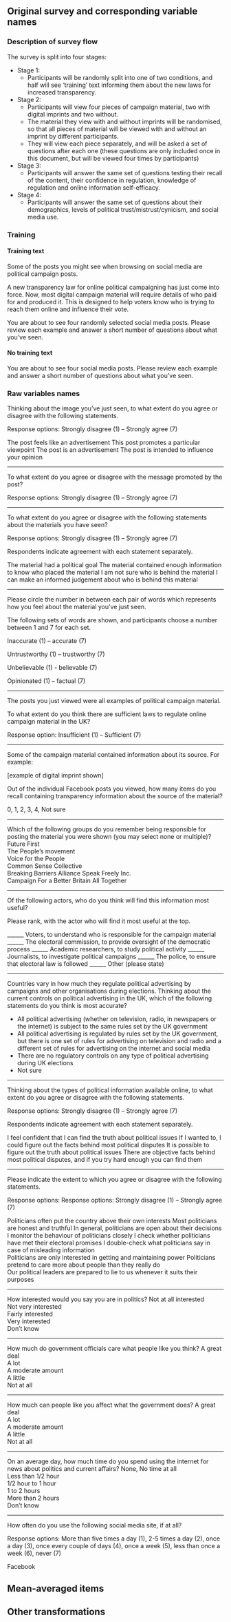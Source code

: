 ## Original survey and corresponding variable names

### Description of survey flow

The survey is split into four stages:

- Stage 1: 
  - Participants will be randomly split into one of two conditions, and half will see ‘training’ text informing them about the new laws for increased transparency.
- Stage 2: 
  - Participants will view four pieces of campaign material, two with digital imprints and two without.  
  - The material they view with and without imprints will be randomised, so that all pieces of material will be viewed with and without an imprint by different participants.
  - They will view each piece separately, and will be asked a set of questions after each one (these questions are only included once in this document, but will be viewed four times by participants)
- Stage 3: 
  - Participants will answer the same set of questions testing their recall of the content, their confidence in regulation, knowledge of regulation and online information self-efficacy.
- Stage 4:
  - Participants will answer the same set of questions about their demographics, levels of political trust/mistrust/cynicism, and social media use.
  
### Training
  
#### Training text

Some of the posts you might see when browsing on social media are political campaign posts.

A new transparency law for online political campaigning has just come into force. Now, most digital campaign material will require details of who paid for and produced it. This is designed to help voters know who is trying to reach them online and influence their vote.

You are about to see four randomly selected social media posts. Please review each example and answer a short number of questions about what you’ve seen.

#### No training text

You are about to see four social media posts. Please review each example and answer a short number of questions about what you’ve seen.

### Raw variables names

Thinking about the image you’ve just seen, to what extent do you agree or disagree with the following statements.

Response options: Strongly disagree (1) – Strongly agree (7)

The post feels like an advertisement
This post promotes a particular viewpoint
The post is an advertisement
The post is intended to influence your opinion

---

To what extent do you agree or disagree with the message promoted by the post?

Response options: Strongly disagree (1) – Strongly agree (7)

---

To what extent do you agree or disagree with the following statements about the materials you have seen?

Response options: Strongly disagree (1) – Strongly agree (7)

Respondents indicate agreement with each statement separately.

The material had a political goal 
The material contained enough information to know who placed the material 
I am not sure who is behind the material 
I can make an informed judgement about who is behind this material

---

Please circle the number in between each pair of words which represents how you feel about the material you’ve just seen.

The following sets of words are shown, and participants choose a number between 1 and 7 for each set.

Inaccurate (1) – accurate (7)

Untrustworthy (1) – trustworthy (7)

Unbelievable (1) - believable (7)

Opinionated (1) – factual (7)

---

The posts you just viewed were all examples of political campaign material. 

To what extent do you think there are sufficient laws to regulate online campaign material in the UK?

Response option: Insufficient (1) – Sufficient (7)

---

Some of the campaign material contained information about its source. For example:

[example of digital imprint shown]

Out of the individual Facebook posts you viewed, how many items do you recall containing transparency information about the source of the material?

0, 1, 2, 3, 4, Not sure

---

Which of the following groups do you remember being responsible for posting the material you were shown (you may select none or multiple)?
Future First  
The People’s movement  
Voice for the People  
Common Sense Collective  
Breaking Barriers Alliance 
Speak Freely Inc.  
Campaign For a Better Britain 
All Together   

---

Of the following actors, who do you think will find this information most useful? 

Please rank, with the actor who will find it most useful at the top.

______ Voters, to understand who is responsible for the campaign material 
______ The electoral commission, to provide oversight of the democratic process 
______ Academic researchers, to study political activity
______ Journalists, to investigate political campaigns 
______ The police, to ensure that electoral law is followed
______ Other (please state) 

---

Countries vary in how much they regulate political advertising by campaigns and other organisations during elections. Thinking about the current controls on political advertising in the UK, which of the following statements do you think is most accurate?

- All political advertising (whether on television, radio, in newspapers or the internet) is subject to the same rules set by the UK government  
- All political advertising is regulated by rules set by the UK government, but there is one set of rules for advertising on television and radio and a different set of rules for advertising on the internet and social media  
- There are no regulatory controls on any type of political advertising during UK elections  
- Not sure  

---

Thinking about the types of political information available online, to what extent do you agree or disagree with the following statements.

Response options: Strongly disagree (1) – Strongly agree (7)

Respondents indicate agreement with each statement separately.

I feel confident that I can find the truth about political issues
 If I wanted to, I could figure out the facts behind most political disputes
It is possible to figure out the truth about political issues
There are objective facts behind most political disputes, and if you try hard enough you can find them

---

Please indicate the extent to which you agree or disagree with the following statements.

Response options: Response options: Strongly disagree (1) – Strongly agree (7)

Politicians often put the country above their own interests
Most politicians are honest and truthful 
In general, politicians are open about their decisions 
I monitor the behaviour of politicians closely 
I check whether politicians have met their electoral promises 
I double-check what politicians say in case of misleading information  
Politicians are only interested in getting and maintaining power 
Politicians pretend to care more about people than they really do  
Our political leaders are prepared to lie to us whenever it suits their purposes

---

How interested would you say you are in politics? 
Not at all interested  
Not very interested  
Fairly interested  
Very interested   
Don’t know  

---

How much do government officials care what people like you think?
A great deal   
A lot   
A moderate amount     
A little   
Not at all   

---

How much can people like you affect what the government does?
A great deal   
A lot   
A moderate amount    
A little   
Not at all   

---

On an average day, how much time do you spend using the internet for news about politics and current affairs?
None, No time at all   
Less than 1/2 hour   
1/2 hour to 1 hour   
1 to 2 hours   
More than 2 hours    
Don’t know  

---

How often do you use the following social media site, if at all?

Response options: More than five times a day (1), 2-5 times a day (2), once a day (3), once every couple of days (4), once a week (5), less than once a week (6), never (7)

Facebook 


## Mean-averaged items 




## Other transformations
